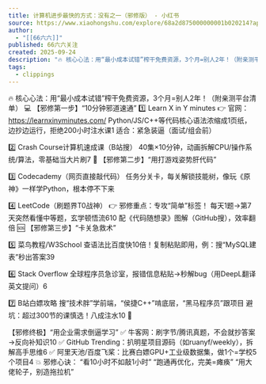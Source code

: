 ```yaml
---
title: 计算机进步最快的方式：没有之一（邪修版） - 小红书
source: https://www.xiaohongshu.com/explore/68a2d875000000001b020214?app_platform=android&ignoreEngage=true&app_version=8.96.0&share_from_user_hidden=true&xsec_source=app_share&type=normal&xsec_token=CBBECJk_UrMm1mvVOasPi-wLvA0FUj4eCPV9Mc1GFk1C4=&author_share=1&xhsshare=CopyLink&shareRedId=ODc6N0dJOk02NzUyOTgwNjczOTdGPUpN&apptime=1755964661&share_id=f58a809f28454db0add92f043f106b36&share_channel=copy_link
author:
  - "[[66六六]]"
published: 66六六关注
created: 2025-09-24
description: "🔥 核心心法：用“最小成本试错”榨干免费资源，3个月=别人2年！（附亲测平台清单） 💻 【邪修第一步】“10分钟邪道速通” 1️⃣ Learn X in Y minutes 👉 官网：https://learnxinyminutes.com/ Python/JS/C++等代码核心语法浓缩成1页纸，边抄边运行，拒绝200小时注水课1 适合：紧急装逼（面试/组会前） 2️⃣ Crash Course计算机速成课（B站搜） 40集×10分钟，动画拆解CPU/操作系统/算法，零基础当大片刷7 🚀 【邪修第二步】“用打游戏姿势肝代码” 3️⃣ Codecademy（网页直接敲代码） 任务分关卡，每关解锁技能树，像玩《原神》一样学Python，根本停不下来5 4️⃣ LeetCode（刷题界T0战神） 👉 邪修重点：专攻“简单”标签！ 每天1题→第7天突然看懂中等题，玄学顿悟流610 配《代码随想录》图解（GitHub搜），效率翻倍 🆘 【邪修第三步】“卡关急救术” 5️⃣ 菜鸟教程/W3School 查语法比百度快10倍！复制粘贴即用，例：搜“MySQL建表”秒出答案39 6️⃣ Stack Overflow 全球程序员急诊室，报错信息粘贴→秒解bug（用DeepL翻译英文提问）6 7️⃣ B站白嫖攻略 搜“技术胖”学前端，“侯捷C++”啃底层，“黑马程序员”跟项目 避坑：超过300节的课慎选！八成注水10 🎯 【邪修终极】“用企业需求倒逼学习” ✅ 牛客网：刷字节/腾讯真题，不会就抄答案→反向补知识10 ✅ GitHub Trending：扒明星项目源码（如ruanyf/weekly），拆解高手思维6 ✅ 阿里天池/百度飞桨：比赛白嫖GPU+工业级数据集，做1个=学校5个项目4 💥 邪修心诀： “看10小时不如敲1小时” “跑通再优化，完美=瘫痪” “用大佬轮子，别造拖拉机”#计算机 #编程 #大学生 #计算机专业 #云计算发展前景 #python #程序员 #大学生 #准大一 #人类高质量科研工具"
tags:
  - clippings
---
```

🔥 核心心法：用“最小成本试错”榨干免费资源，3个月=别人2年！（附亲测平台清单） 💻 
【邪修第一步】“10分钟邪道速通” 
1️⃣ Learn X in Y minutes 👉 官网：https://learnxinyminutes.com/ Python/JS/C++等代码核心语法浓缩成1页纸，边抄边运行，拒绝200小时注水课1 适合：紧急装逼（面试/组会前） 

2️⃣ Crash Course计算机速成课（B站搜） 40集×10分钟，动画拆解CPU/操作系统/算法，零基础当大片刷7 🚀 【邪修第二步】“用打游戏姿势肝代码” 

3️⃣ Codecademy（网页直接敲代码） 任务分关卡，每关解锁技能树，像玩《原神》一样学Python，根本停不下来

4️⃣ LeetCode（刷题界T0战神） 👉 邪修重点：专攻“简单”标签！ 每天1题→第7天突然看懂中等题，玄学顿悟流610 配《代码随想录》图解（GitHub搜），效率翻倍 🆘 【邪修第三步】“卡关急救术”

5️⃣ 菜鸟教程/W3School 查语法比百度快10倍！复制粘贴即用，例：搜“MySQL建表”秒出答案39

6️⃣ Stack Overflow 全球程序员急诊室，报错信息粘贴→秒解bug（用DeepL翻译英文提问）6

7️⃣ B站白嫖攻略 搜“技术胖”学前端，“侯捷C++”啃底层，“黑马程序员”跟项目 避坑：超过300节的课慎选！八成注水10 🎯 

【邪修终极】“用企业需求倒逼学习” ✅ 牛客网：刷字节/腾讯真题，不会就抄答案→反向补知识10 ✅ GitHub Trending：扒明星项目源码（如ruanyf/weekly），拆解高手思维6 ✅ 阿里天池/百度飞桨：比赛白嫖GPU+工业级数据集，做1个=学校5个项目4 💥 邪修心诀： “看10小时不如敲1小时” “跑通再优化，完美=瘫痪” “用大佬轮子，别造拖拉机”
